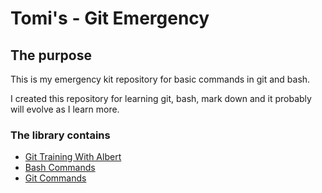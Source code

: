 # Tomi's - Git Emergency

## The purpose

This is my emergency kit repository for basic commands in git and bash.

I created this repository for learning git, bash, mark down and it probably will evolve as I learn more.

### The library contains

- [Git Training With Albert](git-training-with-albert.md)
- [Bash Commands](bash-commands.md)
- [Git Commands](git-commands.md)

